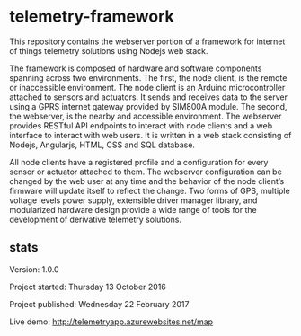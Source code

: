 # telemetry-framework

This repository contains the webserver portion of a framework for internet of things telemetry solutions using Nodejs web stack.

The framework is composed of hardware and software components spanning across two environments. The first, the node client, is the remote or inaccessible environment. The node client is an Arduino microcontroller attached to sensors and actuators. It sends and receives data to the server using a GPRS internet gateway provided by SIM800A module. The second, the webserver, is the nearby and accessible environment. The webserver provides RESTful API endpoints to interact with node clients and a web interface to interact with web users. It is written in a web stack consisting of Nodejs, Angularjs, HTML, CSS and SQL database.

All node clients have a registered profile and a configuration for every sensor or actuator attached to them. The webserver configuration can be changed by the web user at any time and the behavior of the node client’s firmware will update itself to reflect the change. Two forms of GPS, multiple voltage levels power supply, extensible driver manager library, and modularized hardware design provide a wide range of tools for the development of derivative telemetry solutions.

## stats
Version: 1.0.0

Project started: Thursday 13 October 2016

Project published: Wednesday 22 February 2017

Live demo: http://telemetryapp.azurewebsites.net/map